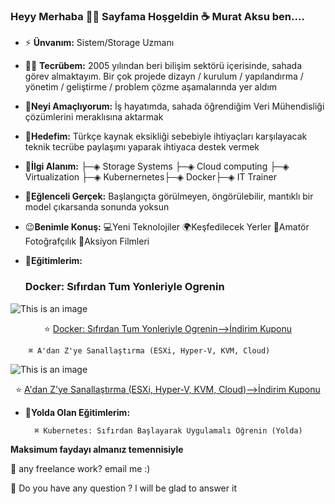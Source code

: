 ### Heyy Merhaba 👋👋 Sayfama Hoşgeldin ☕ Murat Aksu ben....

- ⚡ **Ünvanım:** Sistem/Storage Uzmanı
- 👨‍💻 **Tecrübem:**  2005 yılından beri bilişim sektörü içerisinde, sahada görev almaktayım. Bir çok projede dizayn / kurulum / yapılandırma / yönetim / geliştirme / problem çözme aşamalarında yer aldım
- 🎉**Neyi Amaçlıyorum:** İş hayatımda, sahada öğrendiğim Veri Mühendisliği çözümlerini meraklısına aktarmak
- 🔔**Hedefim:** Türkçe kaynak eksikliği sebebiyle ihtiyaçları karşılayacak teknik tecrübe paylaşımı yaparak ihtiyaca destek vermek 
- 🎯**İlgi Alanım:** ├─◈ Storage Systems ├─◈ Cloud computing ├─◈ Virtualization ├─◈ Kubernernetes├─◈ Docker├─◈ IT Trainer
- 💊**Eğlenceli Gerçek:** Başlangıçta görülmeyen, öngörülebilir, mantıklı bir model çıkarsanda sonunda yoksun
- 😉**Benimle Konuş:** 💻Yeni Teknolojiler 🌍Keşfedilecek Yerler  📸Amatör Fotoğrafçılık  🎥Aksiyon Filmleri
- 📣**Eğitimlerim:**               
                  
     ### Docker: Sıfırdan Tum Yonleriyle Ogrenin
![This is an image](http://www.murataksu.net/wp-content/uploads/2020/12/Information-6.png) <p align="center"> ⭐ [Docker: Sıfırdan Tum Yonleriyle Ogrenin-->İndirim Kuponu](https://www.udemy.com/course/docker-tum-yonleriyle-ogrenin/?referralCode=9C599B7C4E1469E76780)

        ⌘ A'dan Z'ye Sanallaştırma (ESXi, Hyper-V, KVM, Cloud)

![This is an image](http://www.murataksu.net/wp-content/pictures/Information-6.png)  <p align="center"> ⭐ [A'dan Z'ye Sanallaştırma (ESXi, Hyper-V, KVM, Cloud)-->İndirim Kuponu](https://www.udemy.com/course/tum-yonleriyle-sanallastirma/?referralCode=117CD3706450AC733546)

- 📣**Yolda Olan Eğitimlerim:**      

        ⌘ Kubernetes: Sıfırdan Başlayarak Uygulamalı Öğrenin (Yolda)

**Maksimum faydayı almanız temennisiyle**

💼 any freelance work? email me :)<p>
💬 Do you have any question ? l will be glad to answer it <p>


<!--
**murataksunet/murataksunet** is a ✨ _special_ ✨ repository because its `README.md` (this file) appears on your GitHub profile.
murataksunet/README.md
 🔭 I’m currently working on ...
- 🌱 I’m currently learning ...
- 👯 I’m looking to collaborate on ...
- 🤔 I’m looking for help with ...
- 💬 Ask me about ...
- 📫 How to reach me: ...
- 😄 Pronouns: ...
- ⚡ Fun fact: ...
-->
